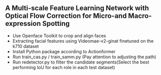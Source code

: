 ## A Multi-scale Feature Learning Network with Optical Flow Correction for Micro-and Macro-expression Spotting
- Use Openface Toolkit to crop and align faces
- Extracting facial features using Videomae-v2-ginat finetuned on the k710 dataset
- Install Python package according to Actionformer
- Run train_cas.py / train_samm.py (Pay attention to adjusting the path)
- Run redetector.py to filter the candidate segments(Select the best performing IoU for each role in each test dataset)

